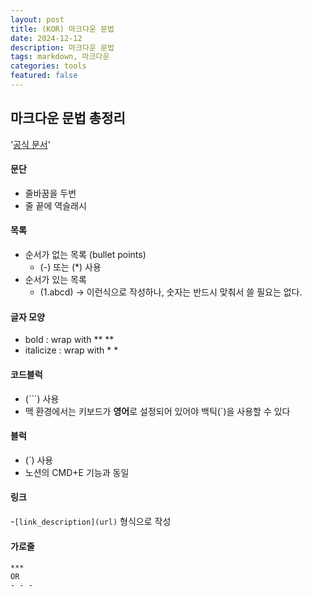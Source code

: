 ```yaml
---
layout: post
title: (KOR) 마크다운 문법 
date: 2024-12-12
description: 마크다운 문법
tags: markdown, 마크다운
categories: tools
featured: false
---
```


## 마크다운 문법 총정리

'[공식 문서](https://www.markdownguide.org)'

#### 문단
- 줄바꿈을 두번
- 줄 끝에 역슬래시

#### 목록
- 순서가 없는 목록 (bullet points)
  - (-) 또는 (*) 사용
- 순서가 있는 목록
  - (1.abcd) -> 이런식으로 작성하나, 숫자는 반드시  맞춰서 쓸 필요는 없다.

#### 글자 모양
- bold : wrap with ** **
- italicize : wrap with * *

#### 코드블럭
- (```) 사용
- 맥 환경에서는 키보드가 **영어**로 설정되어 있어야 백틱(`)을 사용할 수 있다
  
#### 블럭
- (`) 사용
- 노션의 CMD+E 기능과 동일

#### 링크
-`[link_description](url)` 형식으로 작성

#### 가로줄
```
***
OR
- - -
```